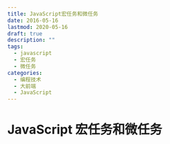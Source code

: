 ```yaml
---
title: JavaScript宏任务和微任务
date: 2016-05-16
lastmod: 2020-05-16
draft: true
description: ""
tags:
  - javascript
  - 宏任务
  - 微任务
categories:
  - 编程技术
  - 大前端
  - JavaScript
---
```


# JavaScript 宏任务和微任务
